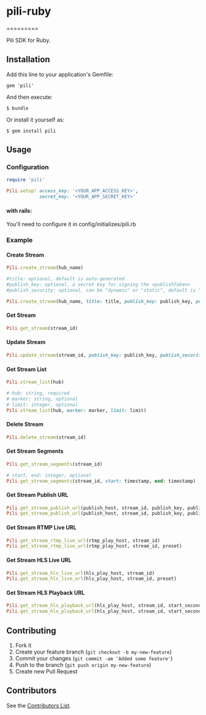 # pili-ruby
=========

Pili SDK for Ruby.

## Installation

Add this line to your application's Gemfile:

    gem 'pili'

And then execute:

    $ bundle

Or install it yourself as:

    $ gem install pili

## Usage

### Configuration

```ruby
require 'pili'

Pili.setup! access_key: '<YOUR_APP_ACCESS_KEY>', 
			secret_key: '<YOUR_APP_SECRET_KEY>'
```
	
#### with rails:

You'll need to configure it in config/initializes/pili.rb


### Example

#### Create Stream

```ruby
Pili.create_stream(hub_name)

#title: optional, default is auto-generated
#publish_key: optional, a secret key for signing the <publishToken>
#publish_security: optional, can be "dynamic" or "static", default is "dynamic"

Pili.create_stream(hub_name, title: title, publish_key: publish_key, publish_security: publish_security)
```

#### Get Stream

```ruby
Pili.get_stream(stream_id)
```
	
#### Update Stream

```ruby
Pili.update_stream(stream_id, publish_key: publish_key, publish_security: publish_security)
```
	
#### Get Stream List

```ruby
Pili.stream_list(hub)

# hub: string, required
# marker: string, optional
# limit: integer, optional
Pili.stream_list(hub, marker: marker, limit: limit)
```

#### Delete Stream

```ruby
Pili.delete_stream(stream_id)
```
	
#### Get Stream Segments

```ruby
Pili.get_stream_segments(stream_id)
```

```ruby
# start, end: integer, optional
Pili.get_stream_segments(stream_id, start: timestamp, end: timestamp)
```

#### Get Stream Publish URL

```ruby
Pili.get_stream_publish_url(publish_host, stream_id, publish_key, publish_security)
Pili.get_stream_publish_url(publish_host, stream_id, publish_key, publish_security, timestamp)
```
	
#### Get Stream RTMP Live URL

```ruby
Pili.get_stream_rtmp_live_url(rtmp_play_host, stream_id)
Pili.get_stream_rtmp_live_url(rtmp_play_host, stream_id, preset)
```

#### Get Stream HLS Live URL

```ruby
Pili.get_stream_hls_live_url(hls_play_host, stream_id)
Pili.get_stream_hls_live_url(hls_play_host, stream_id, preset)
```
	
#### Get Stream HLS Playback URL

```ruby
Pili.get_stream_hls_playback_url(hls_play_host, stream_id, start_second, end_second)
Pili.get_stream_hls_playback_url(hls_play_host, stream_id, start_second, end_second, preset)
```


## Contributing

1. Fork it
2. Create your feature branch (`git checkout -b my-new-feature`)
3. Commit your changes (`git commit -am 'Added some feature'`)
4. Push to the branch (`git push origin my-new-feature`)
5. Create new Pull Request

## Contributors

See the [Contributors List](https://github.com/pili-io/pili-sdk-ruby/graphs/contributors).

